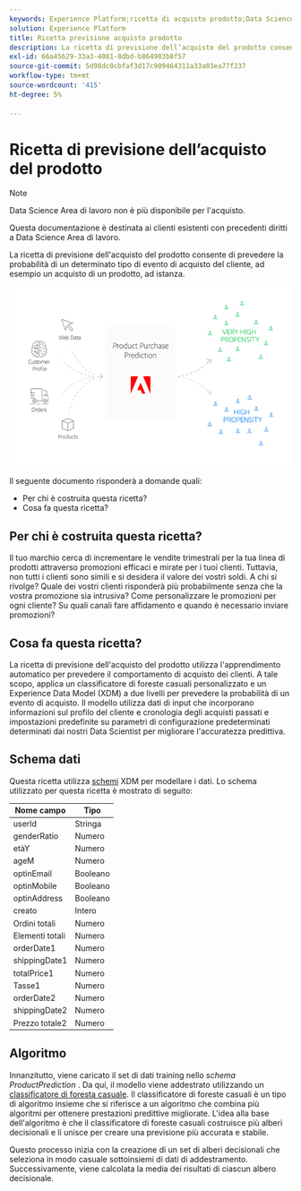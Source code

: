 ```yaml
---
keywords: Experience Platform;ricetta di acquisto prodotto;Data Science Workspace;argomenti popolari;ricette;ricetta pre-build
solution: Experience Platform
title: Ricetta previsione acquisto prodotto
description: La ricetta di previsione dell’acquisto del prodotto consente di prevedere la probabilità di un determinato tipo di evento di acquisto del cliente, ad esempio un acquisto di prodotto.
exl-id: 66a45629-33a3-4081-8dbd-b864983b8f57
source-git-commit: 5d98dc0cbfaf3d17c909464311a33a03ea77f237
workflow-type: tm+mt
source-wordcount: '415'
ht-degree: 5%

---
```


# Ricetta di previsione dell’acquisto del prodotto

>[!NOTE]
>
>Data Science Area di lavoro non è più disponibile per l&#39;acquisto.
>
>Questa documentazione è destinata ai clienti esistenti con precedenti diritti a Data Science Area di lavoro.

La ricetta di previsione dell&#39;acquisto del prodotto consente di prevedere la probabilità di un determinato tipo di evento di acquisto del cliente, ad esempio un acquisto di un prodotto, ad istanza.

![](../images/pre-built-recipes/ppp_bigpicture.png)

Il seguente documento risponderà a domande quali:
* Per chi è costruita questa ricetta?
* Cosa fa questa ricetta?

## Per chi è costruita questa ricetta?

Il tuo marchio cerca di incrementare le vendite trimestrali per la tua linea di prodotti attraverso promozioni efficaci e mirate per i tuoi clienti. Tuttavia, non tutti i clienti sono simili e si desidera il valore dei vostri soldi. A chi si rivolge? Quale dei vostri clienti risponderà più probabilmente senza che la vostra promozione sia intrusiva? Come personalizzare le promozioni per ogni cliente? Su quali canali fare affidamento e quando è necessario inviare promozioni?

## Cosa fa questa ricetta?

La ricetta di previsione dell&#39;acquisto del prodotto utilizza l&#39;apprendimento automatico per prevedere il comportamento di acquisto dei clienti. A tale scopo, applica un classificatore di foreste casuali personalizzato e un Experience Data Model (XDM) a due livelli per prevedere la probabilità di un evento di acquisto. Il modello utilizza dati di input che incorporano informazioni sul profilo del cliente e cronologia degli acquisti passati e impostazioni predefinite su parametri di configurazione predeterminati determinati dai nostri Data Scientist per migliorare l&#39;accuratezza predittiva.

## Schema dati

Questa ricetta utilizza [schemi](../../xdm/home.md) XDM per modellare i dati. Lo schema utilizzato per questa ricetta è mostrato di seguito:

| Nome campo | Tipo |
| --- | --- |
| userId | Stringa |
| genderRatio | Numero |
| etàY | Numero |
| ageM | Numero |
| optinEmail | Booleano |
| optinMobile | Booleano |
| optinAddress | Booleano |
| creato | Intero |
| Ordini totali | Numero |
| Elementi totali | Numero |
| orderDate1 | Numero |
| shippingDate1 | Numero |
| totalPrice1 | Numero |
| Tasse1 | Numero |
| orderDate2 | Numero |
| shippingDate2 | Numero |
| Prezzo totale2 | Numero |


## Algoritmo

Innanzitutto, viene caricato il set di dati training nello *schema ProductPrediction* . Da qui, il modello viene addestrato utilizzando un [classificatore di foresta casuale](https://scikit-learn.org/stable/modules/generated/sklearn.ensemble.RandomForestClassifier.html). Il classificatore di foreste casuali è un tipo di algoritmo insieme che si riferisce a un algoritmo che combina più algoritmi per ottenere prestazioni predittive migliorate. L&#39;idea alla base dell&#39;algoritmo è che il classificatore di foreste casuali costruisce più alberi decisionali e li unisce per creare una previsione più accurata e stabile.

Questo processo inizia con la creazione di un set di alberi decisionali che seleziona in modo casuale sottoinsiemi di dati di addestramento. Successivamente, viene calcolata la media dei risultati di ciascun albero decisionale.
